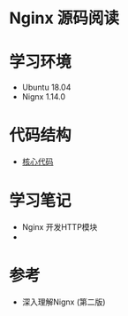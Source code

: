# Nginx 源码阅读

# 学习环境

- Ubuntu 18.04
- Nignx 1.14.0

# 代码结构

- [核心代码](./src/core)

# 学习笔记

- Nginx 开发HTTP模块
- 

# 参考

- 深入理解Nignx (第二版)